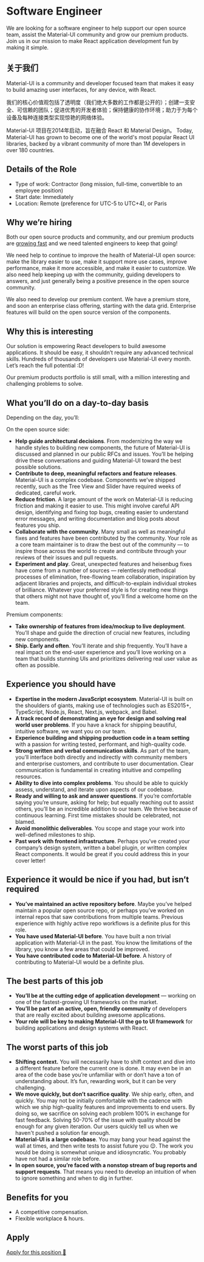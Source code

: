 # Software Engineer

<p class="description">We are looking for a software engineer to help support our open source team, assist the Material-UI community and grow our premium products. Join us in our mission to make React application development fun by making it simple.</p>

## 关于我们

Material-UI is a community and developer focused team that makes it easy to build amazing user interfaces, for any device, with React.

我们的核心价值观包括了透明度（我们绝大多数的工作都是公开的）；创建一支安全、可信赖的团队；促进优秀的开发者体验；保持健康的协作环境；助力于为每个设备及每种连接类型实现惊艳的网络体验。

Material-UI 项目在2014年启动，旨在融合 React 和 Material Design。 Today, Material-UI has grown to become one of the world's most popular React UI libraries, backed by a vibrant community of more than 1M developers in over 180 countries.

## Details of the Role

- Type of work: Contractor (long mission, full-time, convertible to an employee position)
- Start date: Immediately
- Location: Remote (preference for UTC-5 to UTC+4), or Paris

## Why we’re hiring

Both our open source products and community, and our premium products are [growing fast](https://www.rank2traffic.com/material-ui.com) and we need talented engineers to keep that going!

We need help to continue to improve the health of Material-UI open source: make the library easier to use, make it support more use cases, improve performance, make it more accessible, and make it easier to customize. We also need help keeping up with the community, guiding developers to answers, and just generally being a positive presence in the open source community.

We also need to develop our premium content. We have a premium store, and soon an enterprise class offering, starting with the data grid. Enterprise features will build on the open source version of the components.

## Why this is interesting

Our solution is empowering React developers to build awesome applications. It should be easy, it shouldn’t require any advanced technical skills. Hundreds of thousands of developers use Material-UI every month. Let’s reach the full potential :D!

Our premium products portfolio is still small, with a million interesting and challenging problems to solve.

## What you’ll do on a day-to-day basis

Depending on the day, you’ll:

On the open source side:

- **Help guide architectural decisions**. From modernizing the way we handle styles to building new components, the future of Material-UI is discussed and planned in our public RFCs and issues. You’ll be helping drive these conversations and guiding Material-UI toward the best possible solutions.
- **Contribute to deep, meaningful refactors and feature releases**. Material-UI is a complex codebase. Components we’ve shipped recently, such as the Tree View and Slider have required weeks of dedicated, careful work.
- **Reduce friction**. A large amount of the work on Material-UI is reducing friction and making it easier to use. This might involve careful API design, identifying and fixing top bugs, creating easier to understand error messages, and writing documentation and blog posts about features you ship.
- **Collaborate with the community**. Many small as well as meaningful fixes and features have been contributed by the community. Your role as a core team maintainer is to draw the best out of the community — to inspire those across the world to create and contribute through your reviews of their issues and pull requests.
- **Experiment and play**. Great, unexpected features and heisenbug fixes have come from a number of sources — relentlessly methodical processes of elimination, free-flowing team collaboration, inspiration by adjacent libraries and projects, and difficult-to-explain individual strokes of brilliance. Whatever your preferred style is for creating new things that others might not have thought of, you’ll find a welcome home on the team.

Premium components:

- **Take ownership of features from idea/mockup to live deployment**. You’ll shape and guide the direction of crucial new features, including new components.
- **Ship. Early and often**. You’ll iterate and ship frequently. You’ll have a real impact on the end-user experience and you’ll love working on a team that builds stunning UIs and prioritizes delivering real user value as often as possible.

## Experience you should have

- **Expertise in the modern JavaScript ecosystem**. Material-UI is built on the shoulders of giants, making use of technologies such as ES2015+, TypeScript, Node.js, React, Next.js, webpack, and Babel.
- **A track record of demonstrating an eye for design and solving real world user problems**. If you have a knack for shipping beautiful, intuitive software, we want you on our team.
- **Experience building and shipping production code in a team setting** with a passion for writing tested, performant, and high-quality code.
- **Strong written and verbal communication skills**. As part of the team, you’ll interface both directly and indirectly with community members and enterprise customers, and contribute to user documentation. Clear communication is fundamental in creating intuitive and compelling resources.
- **Ability to dive into complex problems**. You should be able to quickly assess, understand, and iterate upon aspects of our codebase.
- **Ready and willing to ask and answer questions**. If you’re comfortable saying you’re unsure, asking for help; but equally reaching out to assist others, you’ll be an incredible addition to our team. We thrive because of continuous learning. First time mistakes should be celebrated, not blamed.
- **Avoid monolithic deliverables**. You scope and stage your work into well-defined milestones to ship.
- **Past work with frontend infrastructure**. Perhaps you’ve created your company’s design system, written a babel plugin, or written complex React components. It would be great if you could address this in your cover letter!

## Experience it would be nice if you had, but isn’t required

- **You’ve maintained an active repository before**. Maybe you’ve helped maintain a popular open source repo, or perhaps you’ve worked on internal repos that saw contributions from multiple teams. Previous experience with highly active repo workflows is a definite plus for this role.
- **You have used Material-UI before**. You have built a non trivial application with Material-UI in the past. You know the limitations of the library, you know a few areas that could be improved.
- **You have contributed code to Material-UI before**. A history of contributing to Material-UI would be a definite plus.

## The best parts of this job

- **You’ll be at the cutting edge of application development** — working on one of the fastest-growing UI frameworks on the market.
- **You’ll be part of an active, open, friendly community** of developers that are really excited about building awesome applications.
- **Your role will be key to making Material-UI the go to UI framework** for building applications and design systems with React.

## The worst parts of this job

- **Shifting context.** You will necessarily have to shift context and dive into a different feature before the current one is done. It may even be in an area of the code base you’re unfamiliar with or don’t have a ton of understanding about. It’s fun, rewarding work, but it can be very challenging.
- **We move quickly, but don’t sacrifice quality**. We ship early, often, and quickly. You may not be initially comfortable with the cadence with which we ship high-quality features and improvements to end users. By doing so, we sacrifice on solving each problem 100% in exchange for fast feedback. Solving 50-70% of the issue with quality should be enough for any given iteration. Our users quickly tell us when we haven't pushed a solution far enough.
- **Material-UI is a large codebase**. You may bang your head against the wall at times, and then write tests to assist future you 😌. The work you would be doing is somewhat unique and idiosyncratic. You probably have not had a similar role before.
- **In open source, you’re faced with a nonstop stream of bug reports and support requests**. That means you need to develop an intuition of when to ignore something and when to dig in further.

## Benefits for you

- A competitive compensation.
- Flexible workplace & hours.

## Apply

[Apply for this position 📮](https://airtable.com/shrHB2jnnhdtsGkEN)
